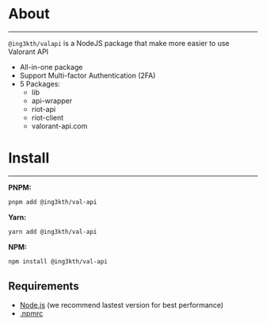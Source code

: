# About

-----------

`@ing3kth/valapi` is a NodeJS package that make more easier to use Valorant API

- All-in-one package
- Support Multi-factor Authentication (2FA)
- 5 Packages:
  - lib 
  - api-wrapper
  - riot-api
  - riot-client
  - valorant-api.com

# Install

-----------

**PNPM:**
```bash
pnpm add @ing3kth/val-api
```

**Yarn:**
```bash
yarn add @ing3kth/val-api
```

**NPM:**
```bash
npm install @ing3kth/val-api
```

## Requirements

- [Node.js](https://nodejs.org/) (we recommend lastest version for best performance)
- [.npmrc](https://github.com/KTNG-3/valorant-api/issues/4#issuecomment-1126206682)